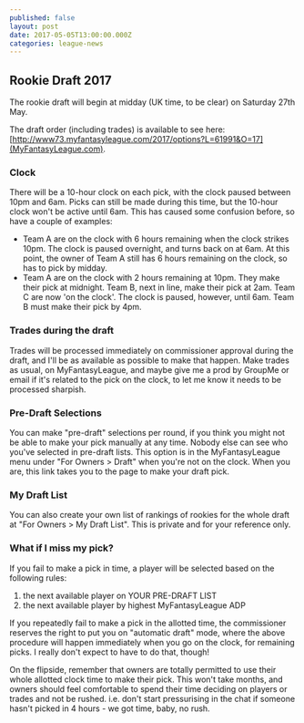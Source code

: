 ```yaml
---
published: false
layout: post
date: 2017-05-05T13:00:00.000Z
categories: league-news
---
```

## Rookie Draft 2017

The rookie draft will begin at midday (UK time, to be clear) on Saturday 27th May. 

The draft order (including trades) is available to see here: [http://www73.myfantasyleague.com/2017/options?L=61991&O=17](MyFantasyLeague.com). 

### Clock

There will be a 10-hour clock on each pick, with the clock paused between 10pm and 6am. Picks can still be made during this time, but the 10-hour clock won't be active until 6am. This has caused some confusion before, so have a couple of examples:

- Team A are on the clock with 6 hours remaining when the clock strikes 10pm. The clock is paused overnight, and turns back on at 6am. At this point, the owner of Team A still has 6 hours remaining on the clock, so has to pick by midday.
- Team A are on the clock with 2 hours remaining at 10pm. They make their pick at midnight. Team B, next in line, make their pick at 2am. Team C are now 'on the clock'. The clock is paused, however, until 6am. Team B must make their pick by 4pm.

### Trades during the draft

Trades will be processed immediately on commissioner approval during the draft, and I'll be as available as possible to make that happen. Make trades as usual, on MyFantasyLeague, and maybe give me a prod by GroupMe or email if it's related to the pick on the clock, to let me know it needs to be processed sharpish.

### Pre-Draft Selections

You can make "pre-draft" selections per round, if you think you might not be able to make your pick manually at any time. Nobody else can see who you've selected in pre-draft lists. This option is in the MyFantasyLeague menu under "For Owners > Draft" when you're not on the clock. When you are, this link takes you to the page to make your draft pick.

### My Draft List

You can also create your own list of rankings of rookies for the whole draft at "For Owners > My Draft List". This is private and for your reference only.

### What if I miss my pick?

If you fail to make a pick in time, a player will be selected based on the following rules:

1) the next available player on YOUR PRE-DRAFT LIST 
2) the next available player by highest MyFantasyLeague ADP

If you repeatedly fail to make a pick in the allotted time, the commissioner reserves the right to put you on "automatic draft" mode, where the above procedure will happen immediately when you go on the clock, for remaining picks. I really don't expect to have to do that, though!

On the flipside, remember that owners are totally permitted to use their whole allotted clock time to make their pick. This won't take months, and owners should feel comfortable to spend their time deciding on players or trades and not be rushed. i.e. don't start pressurising in the chat if someone hasn't picked in 4 hours - we got time, baby, no rush.
